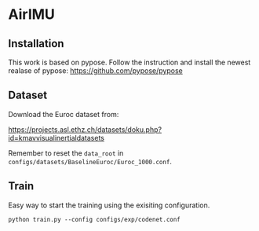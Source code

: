 # AirIMU

## Installation

This work is based on pypose. Follow the instruction and install the newest realase of pypose:
https://github.com/pypose/pypose


## Dataset

Download the Euroc dataset from:

https://projects.asl.ethz.ch/datasets/doku.php?id=kmavvisualinertialdatasets

Remember to reset the `data_root` in `configs/datasets/BaselineEuroc/Euroc_1000.conf`.

## Train

Easy way to start the training using the exisiting configuration.

```
python train.py --config configs/exp/codenet.conf

```